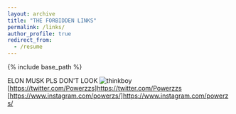 ```yaml
---
layout: archive
title: "THE FORBIDDEN LINKS"
permalink: /links/
author_profile: true
redirect_from:
  - /resume
---
```


{% include base_path %}

ELON MUSK PLS DON'T LOOK
![thinkboy](images/thinkboy.png)
[https://twitter.com/Powerzzs]https://twitter.com/Powerzzs
[https://www.instagram.com/powerzs/]https://www.instagram.com/powerzs/

